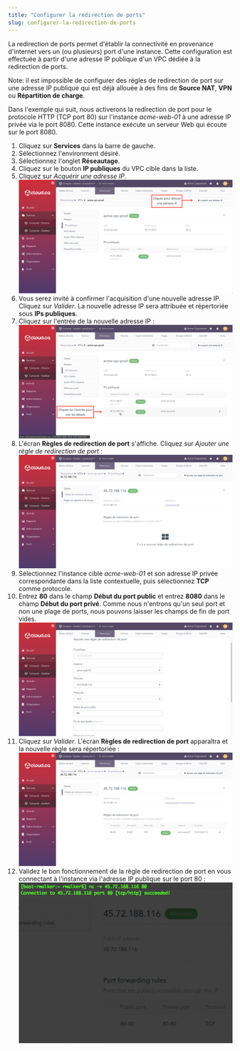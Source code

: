 ```yaml
---
title: "Configurer la redirection de ports"
slug: configurer-la-redirection-de-ports
---
```


La redirection de ports permet d'établir la connectivité en provenance d'internet vers un (ou plusieurs) port d'une instance. Cette configuration est effectuée à partir d'une adresse IP publique d'un VPC dédiée à la redirection de ports.

Note: il est impossible de configurer des règles de redirection de port sur une adresse IP publique qui est déjà allouée à des fins de **Source NAT**, **VPN** ou **Répartition de charge**.

Dans l'exemple qui suit, nous activerons la redirection de port pour le protocole HTTP (TCP port 80) sur l'instance *acme-web-01* à une adresse IP privée via le port 8080.  Cette instance exécute un serveur Web qui écoute sur le port 8080.

1. Cliquez sur **Services** dans la barre de gauche.
1. Sélectionnez l'environment désiré.
1. Sélectionnez l'onglet **Réseautage**.
1. Cliquez sur le bouton **IP publiques** du VPC cible dans la liste.
1. Cliquez sur *Acquérir une adresse IP*.
![Acquérir adresse IP](/assets/cca-config-port-fwd-1-fr.png)
1. Vous serez invité à confirmer l'acquisition d'une nouvelle adresse IP. Cliquez sur *Valider*. La nouvelle adresse IP sera attribuée et répertoriée sous **IPs publiques**.
1. Cliquez sur l'entrée de la nouvelle adresse IP :
![Adresse acquise](/assets/cca-config-port-fwd-2-fr.png)
1. L'écran **Règles de redirection de port** s'affiche. Cliquez sur *Ajouter une règle de redirection de port* :
![Règles de redirection de port](/assets/cca-config-port-fwd-3-fr.png)
1. Sélectionnez l'instance cible *acme-web-01* et son adresse IP privée correspondante dans la liste contextuelle, puis sélectionnez **TCP** comme protocole.
1. Entrez **80** dans le champ **Début du port public** et entrez **8080** dans le champ **Début du port privé**. Comme nous n'entrons qu'un seul port et non une plage de ports, nous pouvons laisser les champs de fin de port vides.
![Ajouter une règle de redirection de port](/assets/cca-config-port-fwd-4-fr.png)
1. Cliquez sur *Valider*. L'écran **Règles de redirection de port** apparaîtra et la nouvelle règle sera répertoriée :
![Règle de redirection de port ajoutée](/assets/cca-config-port-fwd-5-fr.png)
1. Validez le bon fonctionnement de la règle de redirection de port en vous connectant à l'instance via l'adresse IP publique sur le port 80 :
![Valider avec HTTP](/assets/cca-config-port-fwd-6.png)
